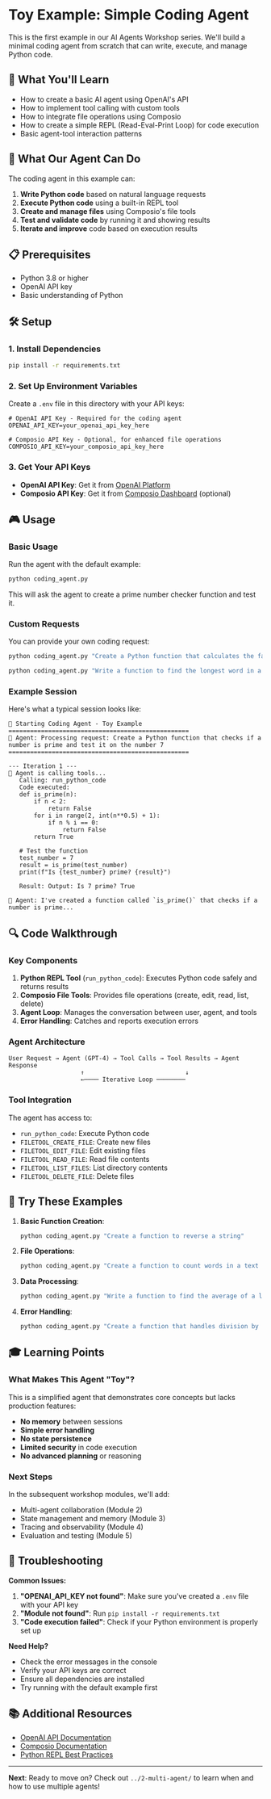 # Toy Example: Simple Coding Agent

This is the first example in our AI Agents Workshop series. We'll build a minimal coding agent from scratch that can write, execute, and manage Python code.

## 🎯 What You'll Learn

- How to create a basic AI agent using OpenAI's API
- How to implement tool calling with custom tools
- How to integrate file operations using Composio
- How to create a simple REPL (Read-Eval-Print Loop) for code execution
- Basic agent-tool interaction patterns

## 🚀 What Our Agent Can Do

The coding agent in this example can:

1. **Write Python code** based on natural language requests
2. **Execute Python code** using a built-in REPL tool
3. **Create and manage files** using Composio's file tools
4. **Test and validate code** by running it and showing results
5. **Iterate and improve** code based on execution results

## 📋 Prerequisites

- Python 3.8 or higher
- OpenAI API key
- Basic understanding of Python

## 🛠️ Setup

### 1. Install Dependencies

```bash
pip install -r requirements.txt
```

### 2. Set Up Environment Variables

Create a `.env` file in this directory with your API keys:

```env
# OpenAI API Key - Required for the coding agent
OPENAI_API_KEY=your_openai_api_key_here

# Composio API Key - Optional, for enhanced file operations
COMPOSIO_API_KEY=your_composio_api_key_here
```

### 3. Get Your API Keys

- **OpenAI API Key**: Get it from [OpenAI Platform](https://platform.openai.com/api-keys)
- **Composio API Key**: Get it from [Composio Dashboard](https://app.composio.dev/) (optional)

## 🎮 Usage

### Basic Usage

Run the agent with the default example:

```bash
python coding_agent.py
```

This will ask the agent to create a prime number checker function and test it.

### Custom Requests

You can provide your own coding request:

```bash
python coding_agent.py "Create a Python function that calculates the factorial of a number"
```

```bash
python coding_agent.py "Write a function to find the longest word in a sentence and save it to a file"
```

### Example Session

Here's what a typical session looks like:

```
🚀 Starting Coding Agent - Toy Example
==================================================
🤖 Agent: Processing request: Create a Python function that checks if a number is prime and test it on the number 7
==================================================

--- Iteration 1 ---
🔧 Agent is calling tools...
   Calling: run_python_code
   Code executed:
   def is_prime(n):
       if n < 2:
           return False
       for i in range(2, int(n**0.5) + 1):
           if n % i == 0:
               return False
       return True
   
   # Test the function
   test_number = 7
   result = is_prime(test_number)
   print(f"Is {test_number} prime? {result}")
   
   Result: Output: Is 7 prime? True

🎉 Agent: I've created a function called `is_prime()` that checks if a number is prime...
```

## 🔍 Code Walkthrough

### Key Components

1. **Python REPL Tool** (`run_python_code`): Executes Python code safely and returns results
2. **Composio File Tools**: Provides file operations (create, edit, read, list, delete)
3. **Agent Loop**: Manages the conversation between user, agent, and tools
4. **Error Handling**: Catches and reports execution errors

### Agent Architecture

```
User Request → Agent (GPT-4) → Tool Calls → Tool Results → Agent Response
                    ↑                            ↓
                    ←──── Iterative Loop ────────
```

### Tool Integration

The agent has access to:
- `run_python_code`: Execute Python code
- `FILETOOL_CREATE_FILE`: Create new files
- `FILETOOL_EDIT_FILE`: Edit existing files
- `FILETOOL_READ_FILE`: Read file contents
- `FILETOOL_LIST_FILES`: List directory contents
- `FILETOOL_DELETE_FILE`: Delete files

## 🧪 Try These Examples

1. **Basic Function Creation**:
   ```bash
   python coding_agent.py "Create a function to reverse a string"
   ```

2. **File Operations**:
   ```bash
   python coding_agent.py "Create a function to count words in a text file and save the result to output.txt"
   ```

3. **Data Processing**:
   ```bash
   python coding_agent.py "Write a function to find the average of a list of numbers and test it with [1, 2, 3, 4, 5]"
   ```

4. **Error Handling**:
   ```bash
   python coding_agent.py "Create a function that handles division by zero gracefully"
   ```

## 🎓 Learning Points

### What Makes This Agent "Toy"?

This is a simplified agent that demonstrates core concepts but lacks production features:

- **No memory** between sessions
- **Simple error handling** 
- **No state persistence**
- **Limited security** in code execution
- **No advanced planning** or reasoning

### Next Steps

In the subsequent workshop modules, we'll add:
- Multi-agent collaboration (Module 2)
- State management and memory (Module 3)
- Tracing and observability (Module 4)
- Evaluation and testing (Module 5)

## 🐛 Troubleshooting

**Common Issues:**

1. **"OPENAI_API_KEY not found"**: Make sure you've created a `.env` file with your API key
2. **"Module not found"**: Run `pip install -r requirements.txt`
3. **"Code execution failed"**: Check if your Python environment is properly set up

**Need Help?**

- Check the error messages in the console
- Verify your API keys are correct
- Ensure all dependencies are installed
- Try running with the default example first

## 📚 Additional Resources

- [OpenAI API Documentation](https://platform.openai.com/docs)
- [Composio Documentation](https://docs.composio.dev/)
- [Python REPL Best Practices](https://realpython.com/python-repl/)

---

**Next**: Ready to move on? Check out `../2-multi-agent/` to learn when and how to use multiple agents! 